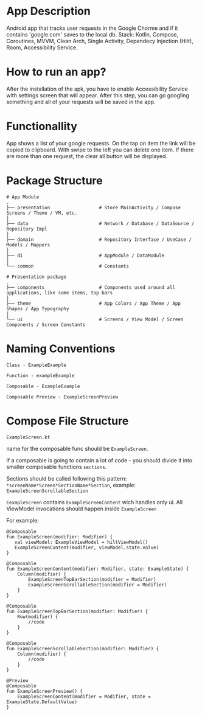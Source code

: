 # App Description
Android app that tracks user requests in the Google Chorme and if it contains 'google.com' saves to the local db.
Stack: Kotlin, Compose, Coroutines, MVVM, Clean Arch, Single Activity, Dependecy Injection (Hilt), Room, Accessibility Service.

# How to run an app? 
After the installation of the apk, you have to enable Accessibility Service with settings screen that will appear. After this step, you can go googling something and all of your requests will be saved in the app.

# Functionallity 
App shows a list of your google requests. On the tap on item the link will be copied to clipboard. With swipe to the left you can delete one item. If there are more than one request, the clear all button will be displayed.

# Package Structure

```
# App Module
.
├── presentation                  # Store MainActivity / Compose Screens / Theme / VM, etc.
│
├── data                          # Network / Database / DataSource / Repository Impl
│
├── domain                        # Repository Interface / UseCase / Models / Mappers
│
├── di                            # AppModule / DataModule
│
└── common                        # Constants
```
```
# Presentation package
.
├── components                    # Components used around all applications, like some items, top bars
│
├── theme                         # App Colors / App Theme / App Shapes / App Typography
│
└── ui                            # Screens / View Model / Screen Components / Screen Constants
```
# Naming Conventions
```
Class - ExampleExample
```
```
Function - exampleExample
```
```
Composable - ExampleExample
```
```
Composable Preview - ExampleScreenPreview
```
# Compose File Structure
```ExampleScreen.kt```

name for the composable func should be ```ExampleScreen```. 

If a composable is going to contain a lot of code - you should divide it into smaller composable functions ```sections```.

Sections should be called following this pattern: ```*screenName*Screen*SectionName*Section```, example: ```ExampleScreenScrollableSection```

```EexmpleScreen``` contains ```ExampleScreenContent``` wich handles only ui. All ViewModel invocations should happen inside ```ExampleScreen```

For example:
```
@Composable
fun ExampleScreen(modifier: Modifier) {
   val viewModel: ExampleViewModel = hiltViewModel()
   ExampleScreenContent(modifier, viewModel.state.value)
}

@Composable
fun ExampleScreenContent(modifier: Modifier, state: ExampleState) {
    Column(modifier) {
        ExampleScreenTopBarSection(modifier = Modifier)
        ExampleScreenScrollableSection(modifier = Modifier)
    }
}

@Composable
fun ExampleScreenTopBarSection(modifier: Modifier) {
    Row(modifier) {
        //code
    }
}

@Composable
fun ExampleScreenScrollableSection(modifier: Modifier) {
    Column(modifier) {
        //code
    }
}

@Preview
@Composable
fun ExampleScreenPreview() {
    ExampleScreenContent(modifier = Modifier, state = ExampleState.DefaultValue)
}
```
